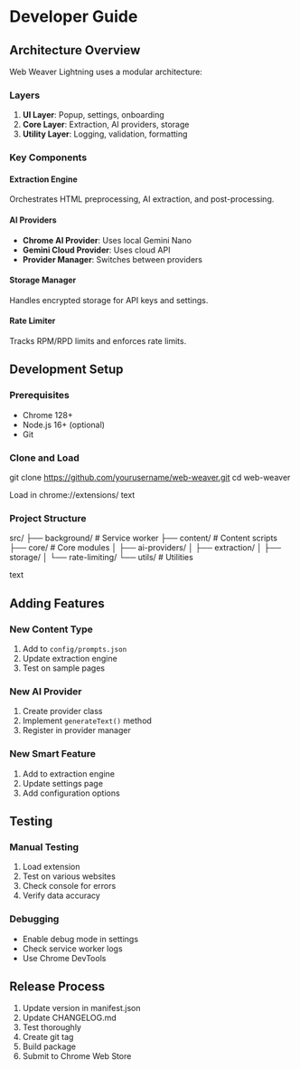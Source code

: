 # Developer Guide

## Architecture Overview

Web Weaver Lightning uses a modular architecture:

### Layers
1. **UI Layer**: Popup, settings, onboarding
2. **Core Layer**: Extraction, AI providers, storage
3. **Utility Layer**: Logging, validation, formatting

### Key Components

#### Extraction Engine
Orchestrates HTML preprocessing, AI extraction, and post-processing.

#### AI Providers
- **Chrome AI Provider**: Uses local Gemini Nano
- **Gemini Cloud Provider**: Uses cloud API
- **Provider Manager**: Switches between providers

#### Storage Manager
Handles encrypted storage for API keys and settings.

#### Rate Limiter
Tracks RPM/RPD limits and enforces rate limits.

## Development Setup

### Prerequisites
- Chrome 128+
- Node.js 16+ (optional)
- Git

### Clone and Load
git clone https://github.com/yourusername/web-weaver.git
cd web-weaver

Load in chrome://extensions/
text

### Project Structure
src/
├── background/ # Service worker
├── content/ # Content scripts
├── core/ # Core modules
│ ├── ai-providers/
│ ├── extraction/
│ ├── storage/
│ └── rate-limiting/
└── utils/ # Utilities

text

## Adding Features

### New Content Type
1. Add to `config/prompts.json`
2. Update extraction engine
3. Test on sample pages

### New AI Provider
1. Create provider class
2. Implement `generateText()` method
3. Register in provider manager

### New Smart Feature
1. Add to extraction engine
2. Update settings page
3. Add configuration options

## Testing

### Manual Testing
1. Load extension
2. Test on various websites
3. Check console for errors
4. Verify data accuracy

### Debugging
- Enable debug mode in settings
- Check service worker logs
- Use Chrome DevTools

## Release Process

1. Update version in manifest.json
2. Update CHANGELOG.md
3. Test thoroughly
4. Create git tag
5. Build package
6. Submit to Chrome Web Store